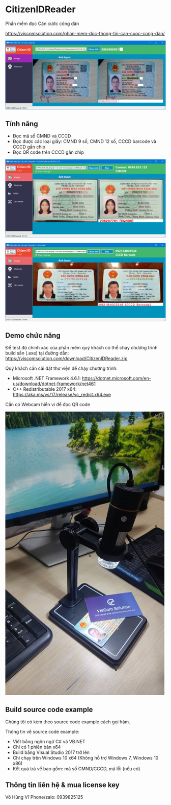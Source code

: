 # CitizenIDReader

Phần mềm đọc Căn cước công dân

https://viscomsolution.com/phan-mem-doc-thong-tin-can-cuoc-cong-dan/

![](images/cccd2.jpg)

## Tính năng
- Đọc mã số CMND và CCCD
- Đọc được các loại giấy: CMND 9 số, CMND 12 số, CCCD barcode và CCCD gắn chip
- Đọc QR code trên CCCD gắn chip


![](images/cmnd9.jpg)

![](images/cccd1.jpg)

## Demo chức năng
Để test độ chính xác của phần mềm quý khách có thể chạy chương trình build sẵn (.exe) tại đường dẫn:
https://viscomsolution.com/download/CitizenIDReader.zip


Quý khách cần cài đặt thư viện để chạy chương trình:
- Microsoft .NET Framework 4.6.1: https://dotnet.microsoft.com/en-us/download/dotnet-framework/net461
- C++ Redistributable 2017 x64:   https://aka.ms/vs/17/release/vc_redist.x64.exe

Cần có Webcam hiển vi để đọc QR code

![](images/webcam_hien_vi.jpg)

## Build source code example

Chúng tôi có kèm theo source code example cách gọi hàm.

Thông tin về source code example:
- Viết bằng ngôn ngữ C# và VB.NET
- Chỉ có 1 phiên bản x64
- Build bằng Visual Studio 2017 trở lên
- Chỉ chạy trên Windows 10 x64 (Không hỗ trợ Windows 7, Windows 10 x86)
- Kết quả trả về bao gồm: mã số CMND/CCCD, mã lỗi (nếu có)
	
	
## Thông tin liên hệ & mua license key
	
Võ Hùng Vĩ
Phone/zalo: 0939825125
